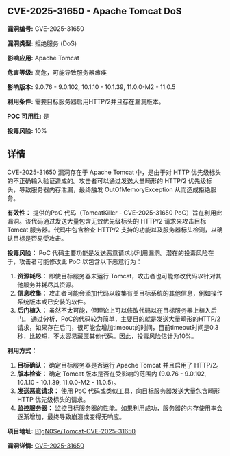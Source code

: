 ## CVE-2025-31650 - Apache Tomcat DoS

**漏洞编号:** CVE-2025-31650

**漏洞类型:** 拒绝服务 (DoS)

**影响应用:** Apache Tomcat

**危害等级:** 高危，可能导致服务器瘫痪

**影响版本:** 9.0.76 - 9.0.102, 10.1.10 - 10.1.39, 11.0.0-M2 - 11.0.5

**利用条件:** 需要目标服务器启用HTTP/2并且存在漏洞版本。

**POC 可用性:** 是

**投毒风险:** 10%

## 详情

CVE-2025-31650 漏洞存在于 Apache Tomcat 中，是由于对 HTTP 优先级标头的不正确输入验证造成的。攻击者可以通过发送大量畸形的 HTTP/2 优先级标头，导致服务器内存泄漏，最终触发 OutOfMemoryException 从而造成拒绝服务。

**有效性：**
提供的PoC 代码（TomcatKiller - CVE-2025-31650 PoC）旨在利用此漏洞。该代码通过发送大量包含无效优先级标头的 HTTP/2 请求来攻击目标 Tomcat 服务器。代码中包含检查 HTTP/2 支持的功能以及服务器标头检测，以确认目标是否易受攻击。

**投毒风险：**
PoC 代码主要功能是发送恶意请求以利用漏洞。潜在的投毒风险在于，攻击者可能修改此 PoC 以包含以下恶意行为：
1.  **资源耗尽：** 即使目标服务器未运行 Tomcat，攻击者也可能修改代码以针对其他服务并耗尽其资源。
2.  **信息收集：** 攻击者可能会添加代码以收集有关目标系统的其他信息，例如操作系统版本或已安装的软件。
3.  **后门植入：** 虽然不太可能，但理论上可以修改代码以在目标服务器上植入后门。
通过分析，PoC的代码较为简单，主要目的就是发送大量畸形的HTTP/2请求，如果存在后门，很可能会增加timeout的时间，目前timeout时间是0.3秒，比较短，不太容易藏匿其他代码。因此，投毒风险估计为10%。

**利用方式：**
1.  **目标确认：** 确定目标服务器是否运行 Apache Tomcat 并且启用了 HTTP/2。
2.  **版本检查：** 确定 Tomcat 版本是否在受影响的范围内 (9.0.76 - 9.0.102, 10.1.10 - 10.1.39, 11.0.0-M2 - 11.0.5)。
3.  **发送恶意请求：** 使用 PoC 代码或类似工具，向目标服务器发送大量包含畸形 HTTP 优先级标头的请求。
4.  **监控服务器：** 监控目标服务器的性能。如果利用成功，服务器的内存使用率会逐渐增加，最终导致崩溃或变得无响应。

**项目地址:** [B1gN0Se/Tomcat-CVE-2025-31650](https://github.com/B1gN0Se/Tomcat-CVE-2025-31650)

**漏洞详情:** [CVE-2025-31650](https://nvd.nist.gov/vuln/detail/CVE-2025-31650)